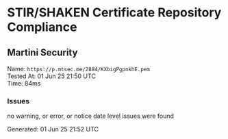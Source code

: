 # STIR/SHAKEN Certificate Repository Compliance

## Martini Security

Name: `https://p.mtsec.me/2884/KXbigPgpnkhE.pem`\
Tested At: 01 Jun 25 21:50 UTC\
Time: 84ms

### Issues

no warning, or error, or notice date level issues were found

Generated: 01 Jun 25 21:52 UTC